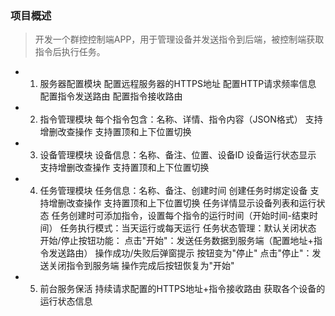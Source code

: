 ### 项目概述

> 开发一个群控控制端APP，用于管理设备并发送指令到后端，被控制端获取指令后执行任务。

- 1. 服务器配置模块
    配置远程服务器的HTTPS地址
    配置HTTP请求频率信息
    配置指令发送路由
    配置指令接收路由

- 2. 指令管理模块
    每个指令包含：名称、详情、指令内容（JSON格式）
    支持增删改查操作
    支持置顶和上下位置切换

- 3. 设备管理模块
    设备信息：名称、备注、位置、设备ID
    设备运行状态显示
    支持增删改查操作
    支持置顶和上下位置切换

- 4. 任务管理模块
    任务信息：名称、备注、创建时间
    创建任务时绑定设备
    支持增删改查操作
    支持置顶和上下位置切换
    任务详情显示设备列表和运行状态
    任务创建时可添加指令，设置每个指令的运行时间（开始时间-结束时间）
    任务执行模式：当天运行或每天运行
    任务状态管理：默认关闭状态
    开始/停止按钮功能：
    点击"开始"：发送任务数据到服务端（配置地址+指令发送路由）
    操作成功/失败后弹窗提示
    按钮变为"停止"
    点击"停止"：发送关闭指令到服务端
    操作完成后按钮恢复为"开始"

- 5. 前台服务保活
    持续请求配置的HTTPS地址+指令接收路由
    获取各个设备的运行状态信息

